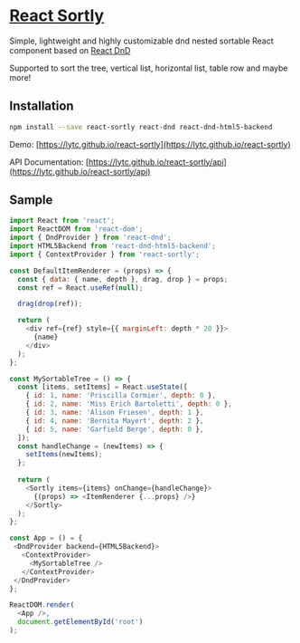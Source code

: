 # [React Sortly](https://lytc.github.io/react-sortly)
Simple, lightweight and highly customizable dnd nested sortable React component based on [React DnD](https://github.com/react-dnd/react-dnd)

Supported to sort the tree, vertical list, horizontal list, table row and maybe more!

## Installation
```bash
npm install --save react-sortly react-dnd react-dnd-html5-backend
```
Demo: [https://lytc.github.io/react-sortly](https://lytc.github.io/react-sortly)

API Documentation: [https://lytc.github.io/react-sortly/api](https://lytc.github.io/react-sortly/api)

## Sample

```js
import React from 'react';
import ReactDOM from 'react-dom';
import { DndProvider } from 'react-dnd';
import HTML5Backend from 'react-dnd-html5-backend';
import { ContextProvider } from 'react-sortly';

const DefaultItemRenderer = (props) => {
  const { data: { name, depth }, drag, drop } = props;
  const ref = React.useRef(null);

  drag(drop(ref));

  return (
    <div ref={ref} style={{ marginLeft: depth * 20 }}>
      {name}
    </div>
  );
};

const MySortableTree = () => {
  const [items, setItems] = React.useState([
    { id: 1, name: 'Priscilla Cormier', depth: 0 },
    { id: 2, name: 'Miss Erich Bartoletti', depth: 0 },
    { id: 3, name: 'Alison Friesen', depth: 1 },
    { id: 4, name: 'Bernita Mayert', depth: 2 },
    { id: 5, name: 'Garfield Berge', depth: 0 },
  ]);
  const handleChange = (newItems) => {
    setItems(newItems);
  };
  
  return (
    <Sortly items={items} onChange={handleChange}>
      {(props) => <ItemRenderer {...props} />}
    </Sortly>
  );
};

const App = () = {
 <DndProvider backend={HTML5Backend}>
   <ContextProvider>
     <MySortableTree />
   </ContextProvider>
 </DndProvider>
};

ReactDOM.render(
  <App />,
  document.getElementById('root')
);
```